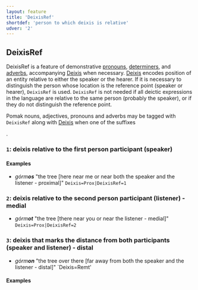 ```yaml
---
layout: feature
title: 'DeixisRef'
shortdef: 'person to which deixis is relative'
udver: '2'
---
```


## DeixisRef
<!-- https://github.com/UniversalDependencies/docs/issues/592 -->
<!-- see also Unimorph -->

DeixisRef is a feature of demonstrative [pronouns](../../u/pos/PRON), [determiners](../../u/pos/DET), and [adverbs](../../u/pos/ADV), accompanying [Deixis](Deixis.html) when necessary. [Deixis](Deixis.html) encodes position of an entity relative to either the speaker or the hearer. If it is necessary to distinguish the person whose location is the reference point (speaker or hearer), `DeixisRef` is used. `DeixisRef` is not needed if all deictic expressions in the language are relative to the same person (probably the speaker), or if they do not distinguish the reference point.

Pomak nouns, adjectives, pronouns and adverbs may be tagged with `DeixisRef` along with [Deixis](Deixis.html) when one of the suffixes 
<!--name the suffixes...> is attached to them [Definite]()-->.

### <a name="1">`1`</a>: deixis relative to the first person participant (speaker)

#### Examples

* _górm<b>os</b>_ "the tree [here near me or near both the speaker and the listener - proximal]" 
`Deixis=Prox|DeixisRef=1`

### <a name="2">`2`</a>: deixis relative to the second person participant (listener) - medial


* _górm<b>ot</b>_ "the tree [there near you or near the listener - medial]" 
`Deixis=Prox|DeixisRef=2`

### <a name="3">`3`</a>: deixis that marks the distance from both participants (speaker and listener) - distal


* _górm<b>on</b>_ "the tree over there [far away from both the speaker and the listener - distal]" 
`Deixis=Remt'

#### Examples




<!-- Interlanguage links updated So kvě 14 19:02:11 CEST 2022 -->
